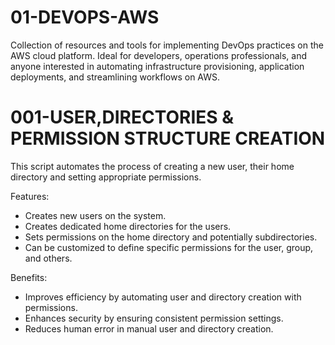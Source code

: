 # 01-DEVOPS-AWS
Collection of resources and tools for implementing DevOps practices on the AWS cloud platform. Ideal for developers, operations professionals, and anyone interested in automating infrastructure provisioning, application deployments, and streamlining workflows on AWS.

# 001-USER,DIRECTORIES & PERMISSION STRUCTURE CREATION
This script automates the process of creating a new user, their home directory and setting appropriate permissions.

Features:

- Creates new users on the system.
- Creates dedicated home directories for the users.
- Sets permissions on the home directory and potentially subdirectories.
- Can be customized to define specific permissions for the user, group, and others.

Benefits:

- Improves efficiency by automating user and directory creation with permissions.
- Enhances security by ensuring consistent permission settings.
- Reduces human error in manual user and directory creation.
